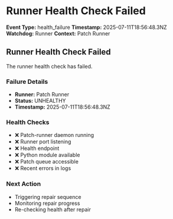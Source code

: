 # Runner Health Check Failed

**Event Type:** health_failure
**Timestamp:** 2025-07-11T18:56:48.3NZ
**Watchdog:** Runner
**Context:** Patch Runner


## Runner Health Check Failed

The runner health check has failed.

### Failure Details
- **Runner:** Patch Runner
- **Status:** UNHEALTHY
- **Timestamp:** 2025-07-11T18:56:48.3NZ

### Health Checks
- ❌ Patch-runner daemon running
- ❌ Runner port listening
- ❌ Health endpoint
- ❌ Python module available
- ❌ Patch queue accessible
- ❌ Recent errors in logs

### Next Action
- Triggering repair sequence
- Monitoring repair progress
- Re-checking health after repair



